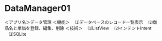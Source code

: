 # DataManager01
＜アプリ名＞データ管理
＜機能＞
　⑴データベースのレコード一覧表示
　⑵商品名と単価を登録、編集、削除
＜技術＞
　⑴ListView
　⑵インテントIntent
　⑶SQLite